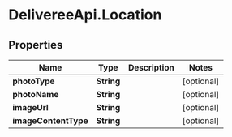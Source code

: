 # DelivereeApi.Location

## Properties

| Name                 | Type       | Description | Notes      |
| -------------------- | ---------- | ----------- | ---------- |
| **photoType**        | **String** |             | [optional] |
| **photoName**        | **String** |             | [optional] |
| **imageUrl**         | **String** |             | [optional] |
| **imageContentType** | **String** |             | [optional] |
